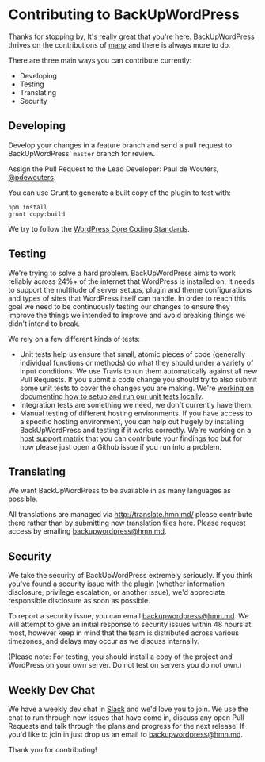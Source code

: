 # Contributing to BackUpWordPress

Thanks for stopping by, It's really great that you're here. BackUpWordPress thrives on the contributions of [many](https://github.com/humanmade/backupwordpress/graphs/contributors) and there is always more to do.

There are three main ways you can contribute currently:

- Developing
- Testing
- Translating
- Security

## Developing

Develop your changes in a feature branch and send a pull request to BackUpWordPress' `master` branch for review.

Assign the Pull Request to the Lead Developer: Paul de Wouters, [@pdewouters](https://github.com/pdewouters).

You can use Grunt to generate a built copy of the plugin to test with:

```
npm install
grunt copy:build
```

We try to follow the [WordPress Core Coding Standards](http://codex.wordpress.org/WordPress_Coding_Standards).

## Testing

We're trying to solve a hard problem. BackUpWordPress aims to work reliably across 24%+ of the internet that WordPress is installed on. It needs to support the multitude of server setups, plugin and theme configurations and types of sites that WordPress itself can handle. In order to reach this goal we need to be continuously testing our changes to ensure they improve the things we intended to improve and avoid breaking things we didn't intend to break.

We rely on a few different kinds of tests:

- Unit tests help us ensure that small, atomic pieces of code (generally individual functions or methods) do what they should under a variety of input conditions. We use Travis to run them automatically against all new Pull Requests. If you submit a code change you should try to also submit some unit tests to cover the changes you are making. We're [working on documenting how to setup and run our unit tests locally](https://github.com/humanmade/backupwordpress/issues/837).
- Integration tests are something we need, we don't currently have them.
- Manual testing of different hosting environments. If you have access to a specific hosting environment, you can help out hugely by installing BackUpWordPress and testing if it works correctly. We're working on a [host support matrix](https://github.com/humanmade/backupwordpress/issues/838) that you can contribute your findings too but for now please just open a Github issue if you run into a problem.

## Translating

We want BackUpWordPress to be available in as many languages as possible.

All translations are managed via http://translate.hmn.md/ please contribute there rather than by submitting new translation files here. Please request access by emailing backupwordpress@hmn.md.

## Security

We take the security of BackUpWordPress extremely seriously. If you think you've found a security issue with the plugin (whether information disclosure, privilege escalation, or another issue), we'd appreciate responsible disclosure as soon as possible.

To report a security issue, you can email backupwordpress@hmn.md. We will attempt to give an initial response to security issues within 48 hours at most, however keep in mind that the team is distributed across various timezones, and delays may occur as we discuss internally.

(Please note: For testing, you should install a copy of the project and WordPress on your own server. Do not test on servers you do not own.)

## Weekly Dev Chat

We have a weekly dev chat in [Slack](https://backupwordpress.slack.com) and we'd love you to join. We use the chat to run through new issues that have come in, discuss any open Pull Requests and talk through the plans and progress for the next release. If you'd like to join in just drop us an email to backupwordpress@hmn.md.

Thank you for contributing!